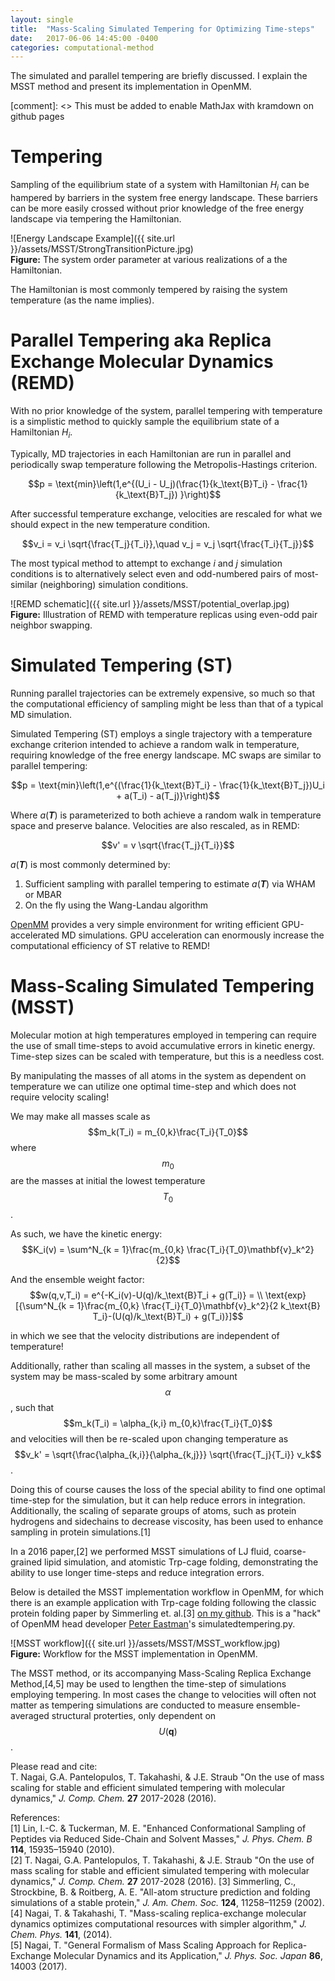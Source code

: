 ```yaml
---
layout: single
title:  "Mass-Scaling Simulated Tempering for Optimizing Time-steps"
date:   2017-06-06 14:45:00 -0400
categories: computational-method
---
```


The simulated and parallel tempering are briefly discussed. I explain the MSST method and present its implementation in OpenMM.

[comment]: <> This must be added to enable MathJax with kramdown on github pages
<script type="text/javascript" async
  src="https://cdn.mathjax.org/mathjax/latest/MathJax.js?config=TeX-MML-AM_CHTML">
</script>

# Tempering

Sampling of the equilibrium state of a system with Hamiltonian *H<sub>i</sub>* can be hampered by barriers in the system free energy landscape. These barriers can be more easily crossed without prior knowledge of the free energy landscape via tempering the Hamiltonian.

![Energy Landscape Example]({{ site.url }}/assets/MSST/StrongTransitionPicture.jpg)  
**Figure:** The system order parameter at various realizations of a the Hamiltonian.

The Hamiltonian is most commonly tempered by raising the system temperature (as the name implies).

# Parallel Tempering aka Replica Exchange Molecular Dynamics (REMD)

With no prior knowledge of the system, parallel tempering with temperature is a simplistic method to quickly sample the equilibrium state of a Hamiltonian *H<sub>i</sub>*.

Typically, MD trajectories in each Hamiltonian are run in parallel and periodically swap temperature following the Metropolis-Hastings criterion.

$$p = \text{min}\left(1,e^{(U_i - U_j)(\frac{1}{k_\text{B}T_i}  - \frac{1}{k_\text{B}T_j}) }\right)$$

After successful temperature exchange, velocities are rescaled for what we should expect in the new temperature condition.

$$v_i = v_i \sqrt{\frac{T_j}{T_i}},\quad  v_j = v_j \sqrt{\frac{T_i}{T_j}}$$

The most typical method to attempt to exchange *i* and *j* simulation conditions is to alternatively select even and odd-numbered pairs of most-similar (neighboring) simulation conditions.

![REMD schematic]({{ site.url }}/assets/MSST/potential_overlap.jpg)  
**Figure:** Illustration of REMD with temperature replicas using even-odd pair neighbor swapping.

# Simulated Tempering (ST)

Running parallel trajectories can be extremely expensive, so much so that the computational efficiency of sampling might be less than that of a typical MD simulation.

Simulated Tempering (ST) employs a single trajectory with a temperature exchange criterion intended to achieve a random walk in temperature, requiring knowledge of the free energy landscape. MC swaps are similar to parallel tempering:

$$p = \text{min}\left(1,e^{(\frac{1}{k_\text{B}T_i}  - \frac{1}{k_\text{B}T_j})U_i + a(T_i) - a(T_j)}\right)$$

Where *a*(***T***) is parameterized to both achieve a random walk in temperature space and preserve balance. Velocities are also rescaled, as in REMD:

$$v' = v \sqrt{\frac{T_j}{T_i}}$$

*a*(***T***) is most commonly determined by:
1. Sufficient sampling with parallel tempering to estimate *a*(***T***) via WHAM or MBAR
2. On the fly using the Wang-Landau algorithm

[OpenMM](http://openmm.org/) provides a very simple environment for writing efficient GPU-accelerated MD simulations.
GPU acceleration can enormously increase the computational efficiency of ST relative to REMD!

# Mass-Scaling Simulated Tempering (MSST)

Molecular motion at high temperatures employed in tempering can require the use of small time-steps to avoid accumulative errors in kinetic energy. Time-step sizes can be scaled with temperature, but this is a needless cost.

By manipulating the masses of all atoms in the system as dependent on temperature we can utilize one optimal time-step and which does not require velocity scaling!

We may make all masses scale as $$m_k(T_i) = m_{0,k}\frac{T_i}{T_0}$$ where $$m_0$$ are the masses at initial the lowest temperature $$T_0$$.

As such, we have the kinetic energy: $$K_i(v) = \sum^N_{k = 1}\frac{m_{0,k} \frac{T_i}{T_0}\mathbf{v}_k^2}{2}$$

And the ensemble weight factor: $$w(q,v,T_i) = e^{-K_i(v)-U(q)/k_\text{B}T_i + g(T_i)} = \\ \text{exp} [{\sum^N_{k = 1}\frac{m_{0,k} \frac{T_i}{T_0}\mathbf{v}_k^2}{2 k_\text{B} T_i}-(U(q)/k_\text{B}T_i) + g(T_i)}]$$

in which we see that the velocity distributions are independent of temperature!


Additionally, rather than scaling all masses in the system, a subset of the system may be mass-scaled by some arbitrary amount $$\alpha$$, such that $$m_k(T_i) = \alpha_{k,i} m_{0,k}\frac{T_i}{T_0}$$ and velocities will then be re-scaled upon changing temperature as $$v_k' = \sqrt{\frac{\alpha_{k,i}}{\alpha_{k,j}}} \sqrt{\frac{T_j}{T_i}} v_k$$.

Doing this of course causes the loss of the special ability to find one optimal time-step for the simulation, but it can help reduce errors in integration. Additionally, the scaling of separate groups of atoms, such as protein hydrogens and sidechains to decrease viscosity, has been used to enhance sampling in protein simulations.[1]


In a 2016 paper,[2] we performed MSST simulations of LJ fluid, coarse-grained lipid simulation, and atomistic Trp-cage folding, demonstrating the ability to use longer time-steps and reduce integration errors.

Below is detailed the MSST implementation workflow in OpenMM, for which there is an example application with Trp-cage folding following the classic protein folding paper by Simmerling et. al.[3] [on my github](https://github.com/gpantel/MD_methods-and-analysis/tree/master/MSST). This is a "hack" of OpenMM head developer [Peter Eastman](https://github.com/peastman)'s simulatedtempering.py.

![MSST workflow]({{ site.url }}/assets/MSST/MSST_workflow.jpg)  
**Figure:** Workflow for the MSST implementation in OpenMM.

The  MSST method, or its accompanying Mass-Scaling Replica Exchange Method,[4,5] may be used to lengthen the time-step of simulations employing tempering. In most cases the change to velocities will often not matter as tempering simulations are conducted to measure ensemble-averaged structural proterties, only dependent on $$U(\mathbf{q})$$.

Please read and cite:  
T. Nagai, G.A. Pantelopulos, T. Takahashi, & J.E. Straub "On the use of mass scaling for stable and efficient simulated tempering with molecular dynamics," *J. Comp. Chem.* **27** 2017-2028 (2016).

References:  
[1] Lin, I.-C. & Tuckerman, M. E. "Enhanced Conformational Sampling of Peptides via Reduced Side-Chain and Solvent Masses," *J. Phys. Chem. B* **114**, 15935–15940 (2010).  
[2] T. Nagai, G.A. Pantelopulos, T. Takahashi, & J.E. Straub "On the use of mass scaling for stable and efficient simulated tempering with molecular dynamics," *J. Comp. Chem.* **27** 2017-2028 (2016).
[3] Simmerling, C., Strockbine, B. & Roitberg, A. E. "All-atom structure prediction and folding simulations of a stable protein," *J. Am. Chem. Soc.* **124**, 11258–11259 (2002).  
[4] Nagai, T. & Takahashi, T. "Mass-scaling replica-exchange molecular dynamics optimizes computational resources with simpler algorithm," *J. Chem. Phys.* **141**, (2014).  
[5] Nagai, T. "General Formalism of Mass Scaling Approach for Replica-Exchange Molecular Dynamics and its Application," *J. Phys. Soc. Japan* **86**, 14003 (2017).
